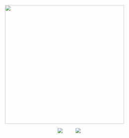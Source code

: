 <div id="header" align="center">
<a href="https://www.youtube.com/watch?v=GAsJdthIvbQ">
  <img src="https://file.garden/Z3bN9S1OK095pmVR/IMG_6009.png" alt=" " width="384" height="384">
</a>
<div id="header" align="center">

 ㅤㅤ [![](https://files.catbox.moe/z8g77e.png)](https://sntry.cc/helel)ㅤㅤ ㅤ[![](https://files.catbox.moe/kqhajr.png)](https://helel.atabook.org/)
